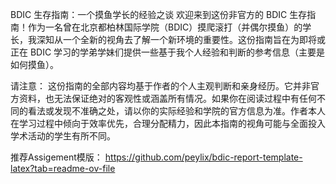 BDIC 生存指南：一个摸鱼学长的经验之谈
欢迎来到这份非官方的 BDIC 生存指南！作为一名曾在北京都柏林国际学院（BDIC）摸爬滚打（并偶尔摸鱼）的学长，我深知从一个全新的视角去了解一个新环境的重要性。这份指南旨在为即将或正在 BDIC 学习的学弟学妹们提供一些基于我个人经验和判断的参考信息（主要是如何摸鱼）。

请注意： 这份指南的全部内容均基于作者的个人主观判断和亲身经历。它并非官方资料，也无法保证绝对的客观性或涵盖所有情况。如果你在阅读过程中有任何不同的看法或发现不准确之处，请以你的实际经验和学院的官方信息为准。作者本人在学习过程中倾向于效率优先，合理分配精力，因此本指南的视角可能与全面投入学术活动的学生有所不同。

推荐Assigement模版： https://github.com/peylix/bdic-report-template-latex?tab=readme-ov-file
